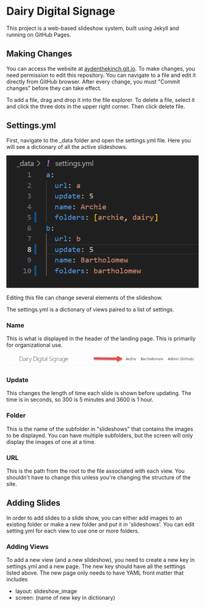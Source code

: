 # Dairy Digital Signage

This project is a web-based slideshow system, built using Jekyll and running on GitHub Pages.

## Making Changes

You can access the website at [aydenthekinch.git.io](https://aydenthekinch.github.io/b). To make changes, you need permission to edit this repository. You can navigate to a file and edit it directly from GitHub browser. After every change, you must "Commit changes" before they can take effect.

To add a file, drag and drop it into the file explorer. To delete a file, select it and click the three dots in the upper right corner. Then click delete file. 

## Settings.yml

First, navigate to the _data folder and open the settings.yml file. Here you will see a dictionary of all the active slideshows.

![settings example](/assets/images/settings_example.png)

Editing this file can change several elements of the slideshow.

The settings.yml is a dictionary of views paired to a list of settings.

### Name
This is what is displayed in the header of the landing page. This is primarily for organizational use.

![header example](/assets/images/name_header_example.png)

### Update
This changes the length of time each slide is shown before updating. The time is in seconds, so 300 is 5 minutes and 3600 is 1 hour.

### Folder
This is the name of the subfolder in "slideshows" that contains the images to be displayed. You can have multiple subfolders, but the screen will only display the images of one at a time. 

### URL
This is the path from the root to the file associated with each view. You shouldn't have to change this unless you're changing the structure of the site.

## Adding Slides

In order to add slides to a slide show, you can either add images to an existing folder or make a new folder and put it in 'slideshows'. You can edit setting.yml for each view to use one or more folders. 

### Adding Views

To add a new view (and a new slideshow), you need to create a new key in settings.yml and a new page. The new key should have all the setttings listed above.
The new page only needs to have YAML front matter that includes
- layout: slideshow_image
- screen: (name of new key in dictionary)
